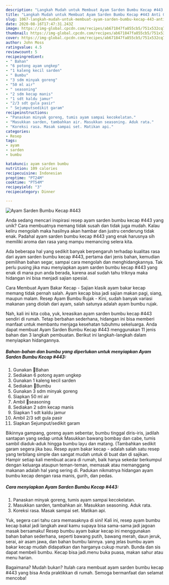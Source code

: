 ```yaml
---
description: "Langkah Mudah untuk Membuat Ayam Sarden Bumbu Kecap #443 Anti Gagal"
title: "Langkah Mudah untuk Membuat Ayam Sarden Bumbu Kecap #443 Anti Gagal"
slug: 1067-langkah-mudah-untuk-membuat-ayam-sarden-bumbu-kecap-443-anti-gagal
date: 2020-08-16T17:47:31.243Z
image: https://img-global.cpcdn.com/recipes/ab671847fa855cb5/751x532cq70/ayam-sarden-bumbu-kecap-443-foto-resep-utama.jpg
thumbnail: https://img-global.cpcdn.com/recipes/ab671847fa855cb5/751x532cq70/ayam-sarden-bumbu-kecap-443-foto-resep-utama.jpg
cover: https://img-global.cpcdn.com/recipes/ab671847fa855cb5/751x532cq70/ayam-sarden-bumbu-kecap-443-foto-resep-utama.jpg
author: John Moss
ratingvalue: 4.5
reviewcount: 5
recipeingredient:
- " Bahan"
- "6 potong ayam ungkep"
- "1 kaleng kecil sarden"
- " Bumbu"
- "3 sdm minyak goreng"
- "50 ml air"
- " seasoning"
- "2 sdm kecap manis"
- "1 sdt kaldu jamur"
- "2/3 sdt gula pasir"
- " Sejumputsedikit garam"
recipeinstructions:
- "Panaskan minyak goreng, tumis ayam sampai kecokelatan."
- "Masukkan sarden, tambahkan air. Masukkan seasoning. Aduk rata."
- "Koreksi rasa. Masak sampai set. Matikan api."
categories:
- Resep
tags:
- ayam
- sarden
- bumbu

katakunci: ayam sarden bumbu 
nutrition: 109 calories
recipecuisine: Indonesian
preptime: "PT24M"
cooktime: "PT54M"
recipeyield: "3"
recipecategory: Dinner

---
```



![Ayam Sarden Bumbu Kecap #443](https://img-global.cpcdn.com/recipes/ab671847fa855cb5/751x532cq70/ayam-sarden-bumbu-kecap-443-foto-resep-utama.jpg)

Anda sedang mencari inspirasi resep ayam sarden bumbu kecap #443 yang unik? Cara membuatnya memang tidak susah dan tidak juga mudah. Kalau keliru mengolah maka hasilnya akan hambar dan justru cenderung tidak enak. Padahal ayam sarden bumbu kecap #443 yang enak harusnya sih memiliki aroma dan rasa yang mampu memancing selera kita.

Ada beberapa hal yang sedikit banyak berpengaruh terhadap kualitas rasa dari ayam sarden bumbu kecap #443, pertama dari jenis bahan, kemudian pemilihan bahan segar, sampai cara mengolah dan menghidangkannya. Tak perlu pusing jika mau menyiapkan ayam sarden bumbu kecap #443 yang enak di mana pun anda berada, karena asal sudah tahu triknya maka hidangan ini bisa menjadi sajian spesial.

Cara Membuat Ayam Bakar Kecap - Sajian klasik ayam bakar kecap memang tidak pernah salah. Ayam kecap bisa jadi sajian makan pagi, siang, maupun malam. Resep Ayam Bumbu Rujak - Kini, sudah banyak variasi makanan yang diolah dari ayam, salah satunya adalah ayam bumbu rujak.


Nah, kali ini kita coba, yuk, kreasikan ayam sarden bumbu kecap #443 sendiri di rumah. Tetap berbahan sederhana, hidangan ini bisa memberi manfaat untuk membantu menjaga kesehatan tubuhmu sekeluarga. Anda dapat membuat Ayam Sarden Bumbu Kecap #443 menggunakan 11 jenis bahan dan 3 langkah pembuatan. Berikut ini langkah-langkah dalam menyiapkan hidangannya.

<!--inarticleads1-->

##### Bahan-bahan dan bumbu yang diperlukan untuk menyiapkan Ayam Sarden Bumbu Kecap #443:

1. Gunakan  🍒Bahan
1. Sediakan 6 potong ayam ungkep
1. Gunakan 1 kaleng kecil sarden
1. Sediakan  🍒Bumbu
1. Gunakan 3 sdm minyak goreng
1. Siapkan 50 ml air
1. Ambil  🍒seasoning
1. Sediakan 2 sdm kecap manis
1. Siapkan 1 sdt kaldu jamur
1. Ambil 2/3 sdt gula pasir
1. Siapkan  Sejumput/sedikit garam


Bikinnya gampang, goreng ayam sebentar, bumbu tinggal diris-iris, jadilah santapan yang sedap untuk Masukkan bawang bombay dan cabe, tumis sambil diaduk-aduk hingga bumbu layu dan matang. (Tambahkan sedikit garam segera jika bau. Resep ayam bakar kecap - adalah salah satu resep yang terbilang simple dan sangat mudah untuk di buat dan di sajikan. Hampir setiap kali membuat acara di rumah, baik hanya sekedar berkumpul dengan keluarga ataupun teman-teman, memasak atau memanggang makanan adalah hal yang sering di. Padukan nikmatnya hidangan ayam bumbu kecap dengan rasa manis, gurih, dan pedas. 

<!--inarticleads2-->

##### Cara menyiapkan Ayam Sarden Bumbu Kecap #443:

1. Panaskan minyak goreng, tumis ayam sampai kecokelatan.
1. Masukkan sarden, tambahkan air. Masukkan seasoning. Aduk rata.
1. Koreksi rasa. Masak sampai set. Matikan api.


Yuk, segera cari tahu cara memasaknya di sini! Kali ini, resep ayam bumbu kecap bakal jadi langkah awal kamu supaya bisa sama-sama jadi jagoan masak bersamaku! Resep bumbu ayam bakar kecap ini menggunakan bahan bahan sederhana, seperti bawang putih, bawang merah, daun jeruk, serai, air asam jawa, dan bahan bumbu lainnya. yang jelas bumbu ayam bakar kecap mudah didapatkan dan harganya cukup murah. Bunda dan sis dapat membeli bumbu. Kecap bisa jadi.menu buka puasa, makan sahur atau menu harian. 

Bagaimana? Mudah bukan? Itulah cara membuat ayam sarden bumbu kecap #443 yang bisa Anda praktikkan di rumah. Semoga bermanfaat dan selamat mencoba!
